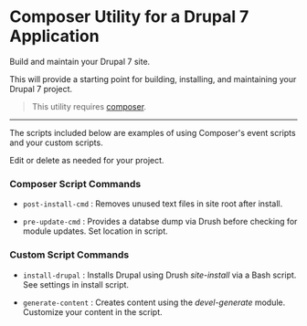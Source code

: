 # Composer Utility for a Drupal 7 Application

Build and maintain your Drupal 7 site.

This will provide a starting point for building, installing, and maintaining your Drupal 7 project.

> This utility requires [composer](https://getcomposer.org/doc/00-intro.md#installation-linux-unix-osx).

----

The scripts included below are examples of using Composer's event scripts and your custom scripts.

Edit or delete as needed for your project.

### Composer Script Commands

* `post-install-cmd` : Removes unused text files in site root after install.

* `pre-update-cmd` : Provides a databse dump via Drush before checking for module updates. Set location in script.

### Custom Script Commands

* `install-drupal` : Installs Drupal using Drush _site-install_ via a Bash script. See settings in install script.

* `generate-content` : Creates content using the _devel-generate_ module. Customize your content in the script.
